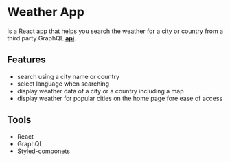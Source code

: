 # Weather App
Is a React app that helps you search the weather for a city or country from a third party GraphQL **[api](https://github.com/konstantinmuenster/graphql-weather-api)**.

## Features 
* search using a city name or country
* select language when searching 
* display weather data of a city or a country including a map
* display weather for popular cities on the home page fore ease of access

## Tools 
* React 
* GraphQL 
* Styled-componets 